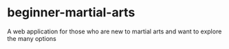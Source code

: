 # beginner-martial-arts
A web application for those who are new to martial arts and want to explore the many options
